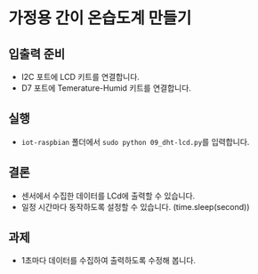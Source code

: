 # 가정용 간이 온습도계 만들기

## 입출력 준비
* I2C 포트에 LCD 키트를 연결합니다.
* D7 포트에 Temerature-Humid 키트를 연결합니다.

## 실행
* `iot-raspbian` 폴더에서 `sudo python 09_dht-lcd.py`를 입력합니다.

## 결론
* 센서에서 수집한 데이터를 LCd에 출력할 수 있습니다.
* 일정 시간마다 동작하도록 설정할 수 있습니다. (time.sleep(second))

## 과제
* 1초마다 데이터를 수집하여 출력하도록 수정해 봅니다.
